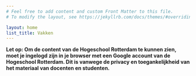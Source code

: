 ```yaml
---
# Feel free to add content and custom Front Matter to this file.
# To modify the layout, see https://jekyllrb.com/docs/themes/#overriding-theme-defaults

layout: home
list_title: Vakken
---
```


**Let op: Om de content van de Hogeschool Rotterdam te kunnen zien, moet je ingelogd zijn in je browser met een Google account van de Hogeschool Rotterdam. Dit is vanwege de privacy en toegankelijkheid van het materiaal van docenten en studenten.**
